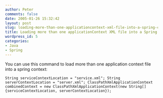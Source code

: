 ```yaml
---
author: Peter
comments: false
date: 2005-01-26 15:32:42
layout: post
slug: loading-more-than-one-applicationcontext-xml-file-into-a-spring-context
title: Loading more than one applicationContext XML file into a Spring context
wordpress_id: 5
categories:
- Java
- Spring
---
```


You can use this command to load more than one application context file into a spring context:

`String serviceContextLocation = "service.xml";
String serverContextLocation = "server.xml";
ClassPathXmlApplicationContext combinedContext = new ClassPathXmlApplicationContext(new String[] {serviceContextLocation, serverContextLocation});`
